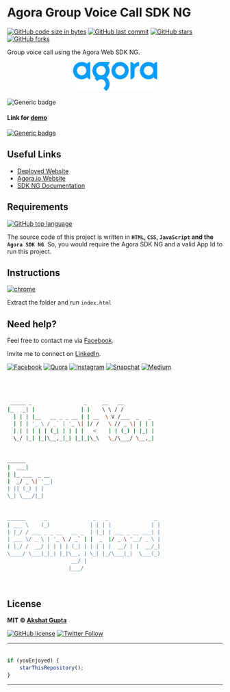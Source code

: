 # Agora Group Voice Call SDK NG

[![GitHub code size in bytes](https://img.shields.io/github/languages/code-size/akshatvg/Agora-One-to-One-Voice-Call-SDK-NG?logo=github&style=social)](https://github.com/akshatvg/) [![GitHub last commit](https://img.shields.io/github/last-commit/akshatvg/Agora-One-to-One-Voice-Call-SDK-NG?style=social&logo=git)](https://github.com/akshatvg/) [![GitHub stars](https://img.shields.io/github/stars/akshatvg/Agora-One-to-One-Voice-Call-SDK-NG?style=social)](https://github.com/akshatvg/Agora-One-to-One-Voice-Call-SDK-NG/stargazers) [![GitHub forks](https://img.shields.io/github/forks/akshatvg/Agora-One-to-One-Voice-Call-SDK-NG?style=social&logo=git)](https://github.com/akshatvg/Agora-One-to-One-Voice-Call-SDK-NG/network)

Group voice call using the Agora Web SDK NG.

<p align="center">
<a href="https://rtm.akshatvg.com">
<img src="assets/img/logo.png" width="200px" alt="Agora Logo"/>
</a>
</p>

![Generic badge](https://img.shields.io/badge/Voice-Call-orange) 

#### Link for [demo](https://o2o-voice.akshatvg.com) 
[![Generic badge](https://img.shields.io/badge/view-demo-orange)](https://o2o-voice.akshatvg.com)

## Useful Links

- [Deployed Website](https://o2o-voice.akshatvg.com)
- [Agora.io Website](https://www.agora.io/)
- [SDK NG Documentation](https://agoraio-community.github.io/AgoraWebSDK-NG/api/en/index.html)

## Requirements

[![GitHub top language](https://img.shields.io/github/languages/top/akshatvg/Agora-RTM-Web?logo=html&style=social)](https://github.com/akshatvg/)

The source code of this project is written in **`HTML`, `CSS`, `JavaScript` and the `Agora SDK NG`**. So, you would require the Agora SDK NG and a valid App Id to run this project.

## Instructions

[![chrome](https://img.shields.io/badge/Open-index.html-lightgrey.svg?logo=google-chrome&style=popout&logoColor=red)](https://o2o-voice.akshatvg.com)

Extract the folder and run `index.html`


## Need help?


Feel free to contact me via [Facebook](https://www.facebook.com/akshatvg).

Invite me to connect on [LinkedIn](https://www.linkedin.com/in/akshatvg/).

[![Facebook](https://img.shields.io/badge/Facebook-add-blue.svg?logo=facebook&logoColor=white)](https://www.facebook.com/akshatvg) [![Quora](https://img.shields.io/badge/Quora-ask-red.svg?logo=quora)](https://www.quora.com/profile/Akshat-Gupta-279) [![Instagram](https://img.shields.io/badge/Instagram-follow-purple.svg?logo=instagram&logoColor=white)](https://www.instagram.com/akshatvg/) [![Snapchat](https://img.shields.io/badge/Snapchat-add-yellow.svg?logo=snapchat&logoColor=white)](https://www.snapchat.com/add/akshatvg) [![Medium](https://img.shields.io/badge/Medium-follow-black.svg?logo=medium&logoColor=white)](https://medium.com/@akshatvg)


```bash



 _____ _                 _     __   __            
|_   _| |               | |    \ \ / /            
  | | | |__   __ _ _ __ | | __  \ V /___  _   _   
  | | | '_ \ / _` | '_ \| |/ /   \ // _ \| | | |  
  | | | | | | (_| | | | |   <    | | (_) | |_| |  
  \_/ |_| |_|\__,_|_| |_|_|\_\   \_/\___/ \__,_|  
                                                  
                                                  
______                                            
|  ___|                                           
| |_ ___  _ __                                    
|  _/ _ \| '__|                                   
| || (_) | |                                      
\_| \___/|_|                                      
                                                  
                                                  
______      _               _   _               _ 
| ___ \    (_)             | | | |             | |
| |_/ / ___ _ _ __   __ _  | |_| | ___ _ __ ___| |
| ___ \/ _ \ | '_ \ / _` | |  _  |/ _ \ '__/ _ \ |
| |_/ /  __/ | | | | (_| | | | | |  __/ | |  __/_|
\____/ \___|_|_| |_|\__, | \_| |_/\___|_|  \___(_)
                     __/ |                        
                    |___/                         

 


```

## License

**MIT &copy; [Akshat Gupta](https://github.com/akshatvg/Agora-One-to-One-Voice-Call-SDK-NG/blob/master/LICENSE)**

[![GitHub license](https://img.shields.io/github/license/akshatvg/Agora-One-to-One-Voice-Call-SDK-NG?style=social&logo=github)](https://github.com/akshatvg/Agora-One-to-One-Voice-Call-SDK-NG/blob/master/LICENSE) [![Twitter Follow](https://img.shields.io/twitter/follow/akshatvg?style=social)](https://twitter.com/akshatvg)

---------

```javascript

if (youEnjoyed) {
    starThisRepository();
}

```

-----------

